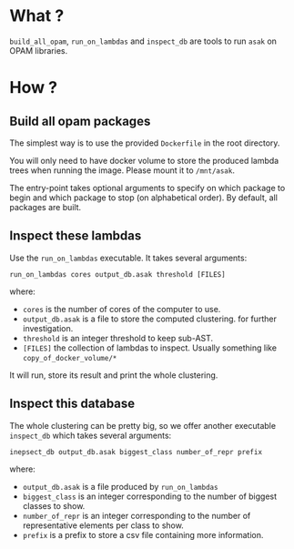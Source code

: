 # What ?

`build_all_opam`, `run_on_lambdas` and `inspect_db` are tools to run `asak` on OPAM libraries.

# How ?

## Build all opam packages

The simplest way is to use the provided `Dockerfile` in the root directory.

You will only need to have docker volume to store the produced lambda trees when running the image. Please mount it to `/mnt/asak`.

The entry-point takes optional arguments to specify on which package to begin and which package to stop (on alphabetical order). By default, all packages are built.

## Inspect these lambdas

Use the `run_on_lambdas` executable. It takes several arguments:

```
run_on_lambdas cores output_db.asak threshold [FILES]
```

where:

* `cores` is the number of cores of the computer to use.
* `output_db.asak` is a file to store the computed clustering. for further investigation.
* `threshold` is an integer threshold to keep sub-AST.
* `[FILES]` the collection of lambdas to inspect. Usually something like `copy_of_docker_volume/*`

It will run, store its result and print the whole clustering.

## Inspect this database

The whole clustering can be pretty big, so we offer another executable `inspect_db` which takes several arguments:

```
inepsect_db output_db.asak biggest_class number_of_repr prefix
```

where:

* `output_db.asak` is a file produced by `run_on_lambdas`
* `biggest_class` is an integer corresponding to the number of biggest classes to show.
* `number_of_repr` is an integer corresponding to the number of representative elements per class to show.
* `prefix` is a prefix to store a csv file containing more information.
